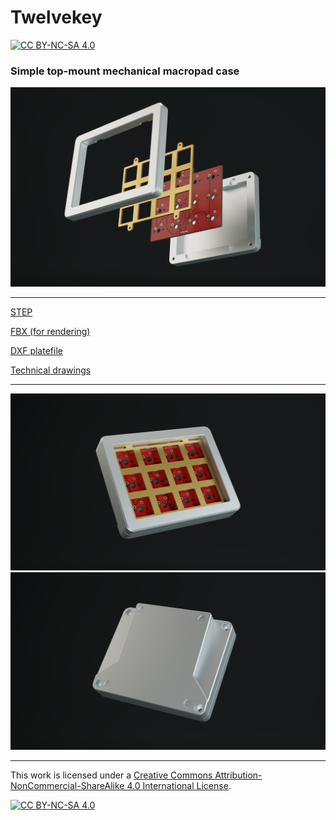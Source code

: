# Twelvekey

[![CC BY-NC-SA 4.0][cc-by-nc-sa-shield]][cc-by-nc-sa]

### Simple top-mount mechanical macropad case

<img src="render_exploded.png" alt="render" width="800"/>

---

[STEP](twelvekey.step)

[FBX (for rendering)](twelvekey.fbx)

[DXF platefile](twelvekey_plate.dxf)

[Technical drawings](twelvekey_drawing.pdf)

---

<img src="render_front.png" alt="render" width="800"/>
<img src="render_back.png" alt="render" width="800"/>

---

This work is licensed under a
[Creative Commons Attribution-NonCommercial-ShareAlike 4.0 International License][cc-by-nc-sa].

[![CC BY-NC-SA 4.0][cc-by-nc-sa-image]][cc-by-nc-sa]

[cc-by-nc-sa]: http://creativecommons.org/licenses/by-nc-sa/4.0/
[cc-by-nc-sa-image]: https://licensebuttons.net/l/by-nc-sa/4.0/88x31.png
[cc-by-nc-sa-shield]: https://img.shields.io/badge/License-CC%20BY--NC--SA%204.0-lightgrey.svg
